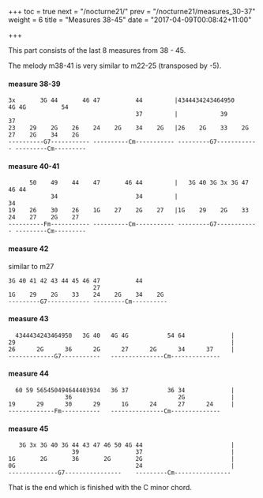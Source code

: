 +++
toc = true
next = "/nocturne21/"
prev = "/nocturne21/measures_30-37"
weight = 6
title = "Measures 38-45"
date = "2017-04-09T00:08:42+11:00"

+++


This part consists of the last 8 measures from 38 - 45.

The melody m38-41 is very similar to m22-25 (transposed by -5).

#### measure 38-39
~~~~
3x       3G 44       46 47          44         |4344434243464950     4G 4G          54
                                    37         |            39                      37
23    29    2G    26    24    2G    34    2G   |26    2G    33    2G    27    2G    34    2G
----------G7----------- ----------Cm----------- ---------G7------------ ---------Cm---------
~~~~


#### measure 40-41
~~~~
      50    49    44    47       46 44         |   3G 40 3G 3x 3G 47 46 44
            34                      34         |                                    34
19    26    30    26    1G    27    2G    27   |1G    29    2G    33    24    27    2G    27
----------Fm----------- ----------Cm----------- ---------G7------------ ---------Cm---------
~~~~


#### measure 42

similar to m27
~~~~
3G 40 41 42 43 44 45 46 47          44
                        27
1G    29    2G    33    24    2G    34    2G
---------G7------------ ---------Cm----------
~~~~


#### measure 43
~~~~
  4344434243464950   3G 40   4G 4G           54 64             |
29                                                             |
26      2G      36      2G      27      2G      34      37     |
-------------G7-----------   ---------------Cm--------------
~~~~


#### measure 44
~~~~
  60 59 565450494644403934   36 37           36 34             |
                36                              2G             |
19      29      30      29      1G      24      27      24     |
-------------Fm-----------   ---------------Cm--------------
~~~~


#### measure 45
~~~~
   3G 3x 3G 40 3G 44 43 47 46 50 4G 44                         |
                  39                37                         |
1G       2G       36       2G       2G                         |
0G                                  24                         |
--------------G7----------------    ---------Cm----------------
~~~~


That is the end which is finished with the C minor chord.
